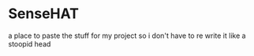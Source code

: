 # SenseHAT
a place to paste the stuff for my project so i don't have to re write it like a stoopid head
